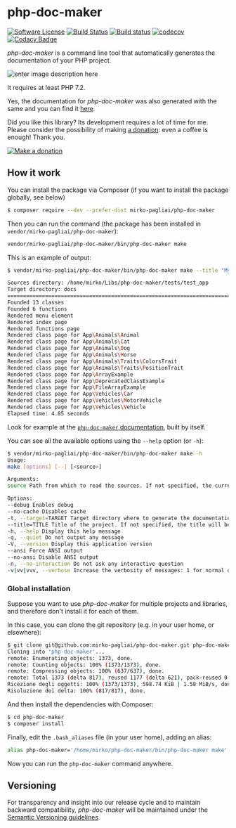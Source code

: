 # php-doc-maker

[![Software License](https://img.shields.io/badge/license-MIT-brightgreen.svg?style=flat-square)](LICENSE.txt)
[![Build Status](https://api.travis-ci.org/mirko-pagliai/php-doc-maker.svg?branch=master)](https://travis-ci.org/mirko-pagliai/php-doc-maker)
[![Build status](https://ci.appveyor.com/api/projects/status/o4pygqsu130vm5m2?svg=true)](https://ci.appveyor.com/project/mirko-pagliai/php-doc-maker)
[![codecov](https://codecov.io/gh/mirko-pagliai/php-doc-maker/branch/master/graph/badge.svg)](https://codecov.io/gh/mirko-pagliai/php-doc-maker)
[![Codacy Badge](https://app.codacy.com/project/badge/Grade/be8535f48eff4ed9913545a990c25d86)](https://www.codacy.com/manual/mirko.pagliai/php-doc-maker?utm_source=github.com&amp;utm_medium=referral&amp;utm_content=mirko-pagliai/php-doc-maker&amp;utm_campaign=Badge_Grade)

*php-doc-maker* is a command line tool that automatically generates the documentation
of your PHP project.

![enter image description here](https://github.com/mirko-pagliai/php-doc-maker/raw/master/docs/screenshot.jpg)

It requires at least PHP 7.2.

Yes, the documentation for *php-doc-maker* was also generated with the same and you can find it [here](//mirko-pagliai.github.io/php-doc-maker).

Did you like this library? Its development requires a lot of time for me.
Please consider the possibility of making [a donation](//paypal.me/mirkopagliai):
even a coffee is enough! Thank you.

[![Make a donation](https://www.paypalobjects.com/webstatic/mktg/logo-center/logo_paypal_carte.jpg)](//paypal.me/mirkopagliai)

## How it work
You can install the package via Composer (if you want to install the package globally, see below)

```bash
$ composer require --dev --prefer-dist mirko-pagliai/php-doc-maker
```

Then you can run the command (the package has been installed in `vendor/mirko-pagliai/php-doc-maker`):

```bash
vendor/mirko-pagliai/php-doc-maker/bin/php-doc-maker make
```

This is an example of output:
```bash
$ vendor/mirko-pagliai/php-doc-maker/bin/php-doc-maker make --title "My project" -t docs

Sources directory: /home/mirko/Libs/php-doc-maker/tests/test_app
Target directory: docs
====================================================================================================================================================
Founded 13 classes
Founded 6 functions
Rendered menu element
Rendered index page
Rendered functions page
Rendered class page for App\Animals\Animal
Rendered class page for App\Animals\Cat
Rendered class page for App\Animals\Dog
Rendered class page for App\Animals\Horse
Rendered class page for App\Animals\Traits\ColorsTrait
Rendered class page for App\Animals\Traits\PositionTrait
Rendered class page for App\ArrayExample
Rendered class page for App\DeprecatedClassExample
Rendered class page for App\FileArrayExample
Rendered class page for App\Vehicles\Car
Rendered class page for App\Vehicles\MotorVehicle
Rendered class page for App\Vehicles\Vehicle
Elapsed time: 4.85 seconds
```

Look for example at the [`php-doc-maker` documentation](//mirko-pagliai.github.io/php-doc-maker), built by itself.

You can see all the available options using the `--help` option (or `-h`):
```bash
$ vendor/mirko-pagliai/php-doc-maker/bin/php-doc-maker make -h
Usage:
make [options] [--] [<source>]

Arguments:
source Path from which to read the sources. If not specified, the current directory will be used

Options:
--debug Enables debug
--no-cache Disables cache
-t, --target=TARGET Target directory where to generate the documentation. If not specified, the `output` directory will be created
--title=TITLE Title of the project. If not specified, the title will be self-determined using the name of the source directory
-h, --help Display this help message
-q, --quiet Do not output any message
-V, --version Display this application version
--ansi Force ANSI output
--no-ansi Disable ANSI output
-n, --no-interaction Do not ask any interactive question
-v|vv|vvv, --verbose Increase the verbosity of messages: 1 for normal output, 2 for more verbose output and 3 for debug
```

### Global installation
Suppose you want to use *php-doc-maker* for multiple projects and libraries, and therefore don't install it for each of them.

In this case, you can clone the git repository (e.g. in your user home, or elsewhere):
```bash
$ git clone git@github.com:mirko-pagliai/php-doc-maker.git php-doc-maker
Cloning into 'php-doc-maker'...
remote: Enumerating objects: 1373, done.
remote: Counting objects: 100% (1373/1373), done.
remote: Compressing objects: 100% (637/637), done.
remote: Total 1373 (delta 817), reused 1177 (delta 621), pack-reused 0
Ricezione degli oggetti: 100% (1373/1373), 598.74 KiB | 1.58 MiB/s, done.
Risoluzione dei delta: 100% (817/817), done.
```
And then install the dependencies with Composer:
```bash
$ cd php-doc-maker
$ composer install
```

Finally, edit the `.bash_aliases` file (in your user home), adding an alias:
```bash
alias php-doc-maker='/home/mirko/php-doc-maker/bin/php-doc-maker make'
```

Now you can run the `php-doc-maker` command anywhere.

## Versioning
For transparency and insight into our release cycle and to maintain backward
compatibility, *php-doc-maker* will be maintained under the
[Semantic Versioning guidelines](http://semver.org).
